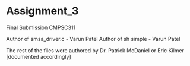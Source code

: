 Assignment_3
============

Final Submission CMPSC311

Author of smsa_driver.c - Varun Patel
Author of sh simple - Varun Patel

The rest of the files were authored by Dr. Patrick McDaniel or Eric Kilmer [documented accordingly]


